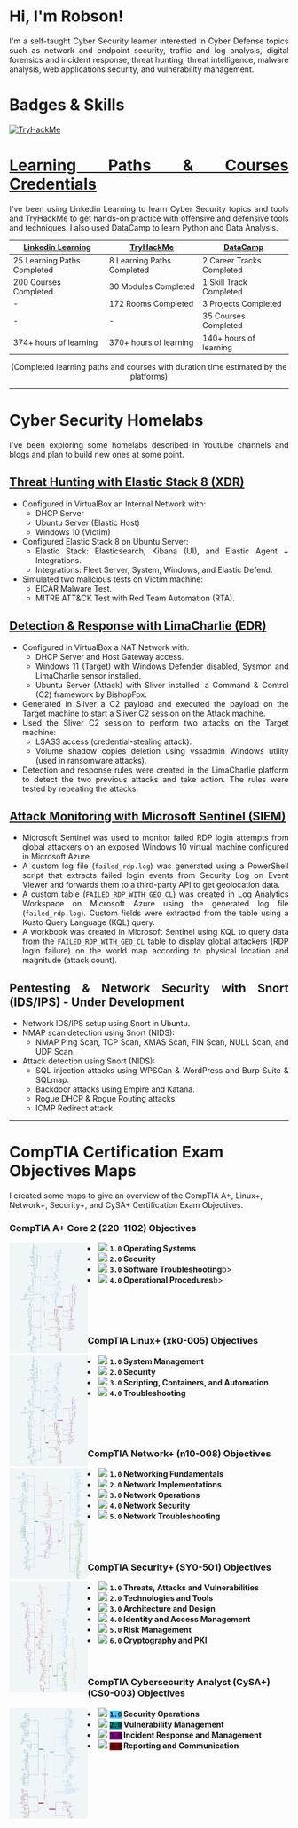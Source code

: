 # Hi, I'm Robson!
<div align="justify">
I'm a self-taught Cyber Security learner interested in Cyber Defense topics such as network and endpoint security, traffic and log analysis, digital forensics and incident response, threat hunting, threat intelligence, malware analysis, web applications security, and vulnerability management.

# Badges & Skills
[<img src="https://tryhackme-badges.s3.amazonaws.com/robsann.png" alt="TryHackMe">](https://tryhackme.com/p/robsann)

# [Learning Paths & Courses Credentials](https://github.com/robsann/robsann/blob/main/courses.md)
I've been using Linkedin Learning to learn Cyber Security topics and tools and TryHackMe to get hands-on practice with offensive and defensive tools and techniques. I also used DataCamp to learn Python and Data Analysis.

<div align="center">

| [Linkedin Learning](https://github.com/robsann/robsann/blob/main/courses.md#linkedin-learning)            | [TryHackMe](https://github.com/robsann/robsann/blob/main/courses.md#tryhackme)                  | [DataCamp](https://github.com/robsann/robsann/blob/main/courses.md#datacamp)                  |
|-----------------------------|----------------------------|---------------------------|
| 25 Learning Paths Completed | 8 Learning Paths Completed | 2 Career Tracks Completed |
| 200 Courses Completed       | 30 Modules Completed       | 1 Skill Track Completed   |
| -                           | 172 Rooms Completed        | 3 Projects Completed      |
| -                           | -                          | 35 Courses Completed      |
| 374+ hours of learning      | 370+ hours of learning     | 140+ hours of learning    |

(Completed learning paths and courses with duration time estimated by the platforms)


<!-- <img src="images/wordcloud.png" title="Wordcloud"/> -->

<!-- (Word cloud of [courses.md](https://github.com/robsann/robsann/blob/main/courses.md) generated by [wordclouds](https://www.wordclouds.com/)) -->
</div>

---

# Cyber Security Homelabs
I've been exploring some homelabs described in Youtube channels and blogs and plan to build new ones at some point.

## [Threat Hunting with Elastic Stack 8 (XDR)](https://github.com/robsann/ElasticStackLab)
- Configured in VirtualBox an Internal Network with:
    - DHCP Server
    - Ubuntu Server (Elastic Host)
    - Windows 10 (Victim)
- Configured Elastic Stack 8 on Ubuntu Server:
    - Elastic Stack: Elasticsearch, Kibana (UI), and Elastic Agent + Integrations.
    - Integrations: Fleet Server, System, Windows, and Elastic Defend.
- Simulated two malicious tests on Victim machine:
    - EICAR Malware Test.
    - MITRE ATT&CK Test with Red Team Automation (RTA).

## [Detection & Response with LimaCharlie (EDR)](https://github.com/robsann/LimaCharlieEDRTelemetry)
- Configured in VirtualBox a NAT Network with:
    - DHCP Server and Host Gateway access.
    - Windows 11 (Target) with Windows Defender disabled, Sysmon and LimaCharlie sensor installed.
    - Ubuntu Server (Attack) with Sliver installed, a Command & Control (C2) framework by BishopFox.
- Generated in Sliver a C2 payload and executed the payload on the Target machine to start a Sliver C2 session on the Attack machine.
- Used the Sliver C2 session to perform two attacks on the Target machine:
    - LSASS access (credential-stealing attack).
    - Volume shadow copies deletion using vssadmin Windows utility (used in ransomware attacks).
- Detection and response rules were created in the LimaCharlie platform to detect the two previous attacks and take action. The rules were tested by repeating the attacks.

## [Attack Monitoring with Microsoft Sentinel (SIEM)](https://github.com/robsann/AzureSentinelSIEMAttackMap)
- Microsoft Sentinel was used to monitor failed RDP login attempts from global attackers on an exposed Windows 10 virtual machine configured in Microsoft Azure.
- A custom log file (`failed_rdp.log`) was generated using a PowerShell script that extracts failed login events from Security Log on Event Viewer and forwards them to a third-party API to get geolocation data.
- A custom table (`FAILED_RDP_WITH_GEO_CL`) was created in Log Analytics Workspace on Microsoft Azure using the generated log file (`failed_rdp.log`). Custom fields were extracted from the table using a Kusto Query Language (KQL) query.
- A workbook was created in Microsoft Sentinel using KQL to query data from the `FAILED_RDP_WITH_GEO_CL` table to display global attackers (RDP login failure) on the world map according to physical location and magnitude (attack count).

## Pentesting & Network Security with Snort (IDS/IPS) - Under Development
- Network IDS/IPS setup using Snort in Ubuntu.
- NMAP scan detection using Snort (NIDS):
    - NMAP Ping Scan, TCP Scan, XMAS Scan, FIN Scan, NULL Scan, and UDP Scan.
- Attack detection using Snort (NIDS):
    - SQL injection attacks using WPSCan & WordPress and Burp Suite & SQLmap.
    - Backdoor attacks using Empire and Katana.
    - Rogue DHCP & Rogue Routing attacks.
    - ICMP Redirect attack.

</div>

---
# CompTIA Certification Exam Objectives Maps

I created some maps to give an overview of the CompTIA A+, Linux+, Network+, Security+, and CySA+ Certification Exam Objectives.

### CompTIA A+ Core 2 (220-1102) Objectives
[<img src="images/CompTIA_Linux+.png" height="200" align="left">](https://www.dropbox.com/scl/fi/4cqc1tu2tmd32ubldocbu/CompTIA_A-_Core_2.pdf?rlkey=1y02wpr5ncjl1h4sykwn0mxrt&dl=0)

<li><img src="https://placehold.co/15x15/008000/008000.png"> <b><code>1.0</code> Operating Systems</b></li>
<li><img src="https://placehold.co/15x15/4DC4FF/4DC4FF.png"> <b><code>2.0</code> Security</b></li>
<li><img src="https://placehold.co/15x15/808000/808000.png"> <b><code>3.0</code> Software Troubleshooting</b>b></li>
<li><img src="https://placehold.co/15x15/800080/800080.png"> <b><code>4.0</code> Operational Procedures</b>b></li>
<br/><br/><br/><br/>

### CompTIA Linux+ (xk0-005) Objectives
[<img src='images/CompTIA_Linux+.png' height="200" align="left">](https://www.dropbox.com/scl/fi/8funau5rvi72h9ne5zvm5/CompTIA_Linux.pdf?rlkey=2j4t902ewd6k9b876zy7b28ba&dl=0)

<li><img src="https://placehold.co/15x15/008080/008080.png"> <b><code>1.0</code> System Management</b></li>
<li><img src="https://placehold.co/15x15/4DC4FF/4DC4FF.png"> <b><code>2.0</code> Security</b></li>
<li><img src="https://placehold.co/15x15/800080/800080.png"> <b><code>3.0</code> Scripting, Containers, and Automation</b></li>
<li><img src="https://placehold.co/15x15/800000/800000.png"> <b><code>4.0</code> Troubleshooting</b></li>
<br/><br/><br/><br/>

### CompTIA Network+ (n10-008) Objectives
[<img src='images/CompTIA_Network+.png' height="200" align="left">](https://www.dropbox.com/scl/fi/xuggqvd535as3w7sv5s62/CompTIA_Network.pdf?rlkey=aric5caa3qlsyu1yj03kzo2mc&dl=0)

<li><img src="https://placehold.co/15x15/008080/008080.png"> <b><code>1.0</code> Networking Fundamentals</b></li>
<li><img src="https://placehold.co/15x15/EB5F52/EB5F52.png"> <b><code>2.0</code> Network Implementations</b></li>
<li><img src="https://placehold.co/15x15/800080/800080.png"> <b><code>3.0</code> Network Operations</b></li>
<li><img src="https://placehold.co/15x15/4DC4FF/4DC4FF.png"> <b><code>4.0</code> Network Security</b></li>
<li><img src="https://placehold.co/15x15/008000/008000.png"> <b><code>5.0</code> Network Troubleshooting</b></li>
<br/><br/><br/>

### CompTIA Security+ (SY0-501) Objectives
[<img src='images/CompTIA_Security+.png' height="200" align="left">](https://www.dropbox.com/scl/fi/qilh1hgkhocyc1dnwdiyr/CompTIA_Security.pdf?rlkey=w7mvad8dq30yn8urj8yu8fvv3&dl=0)

<li><img src="https://placehold.co/15x15/EB5F52/EB5F52.png"> <b><code>1.0</code> Threats, Attacks and Vulnerabilities</b></li>
<li><img src="https://placehold.co/15x15/4DC4FF/4DC4FF.png"> <b><code>2.0</code> Technologies and Tools</b></li>
<li><img src="https://placehold.co/15x15/800080/800080.png"> <b><code>3.0</code> Architecture and Design</b></li>
<li><img src="https://placehold.co/15x15/008000/008000.png"> <b><code>4.0</code> Identity and Access Management</b></li>
<li><img src="https://placehold.co/15x15/800000/800000.png"> <b><code>5.0</code> Risk Management</b></li>
<li><img src="https://placehold.co/15x15/FDD353/FDD353.png"> <b><code>6.0</code> Cryptography and PKI</b></li>
<br/><br/>

### CompTIA Cybersecurity Analyst (CySA+) (CS0-003) Objectives
[<img src='images/CompTIA_CySA+.png' height="200" align="left">](https://www.dropbox.com/scl/fi/o8lbre40j5b7ie9x3d94o/CompTIA_CySA.pdf?rlkey=c3yx5fjwo50lg3avhj9o02e7f&dl=0)

<li><img src="https://placehold.co/15x15/4DC4FF/4DC4FF.png"> <b><code style="background-color : #4DC4FF">1.0</code> Security Operations</b></li>
<li><img src="https://placehold.co/15x15/008080/008080.png"> <b><code style="background-color : #008080">2.0</code> Vulnerability Management</b></li>
<li><img src="https://placehold.co/15x15/800080/800080.png"> <b><code style="background-color : #800080">3.0</code> Incident Response and Management</b></li>
<li><img src="https://placehold.co/15x15/800000/800000.png"> <b><code style="background-color : #800000">4.0</code> Reporting and Communication</b></li>
<br/><br/><br/><br/>




<!--
**robsann/robsann** is a ✨ _special_ ✨ repository because its `README.md` (this file) appears on your GitHub profile.

Here are some ideas to get you started:

- 🔭 I’m currently working on ...
- 🌱 I’m currently learning ...
- 👯 I’m looking to collaborate on ...
- 🤔 I’m looking for help with ...
- 💬 Ask me about ...
- 📫 How to reach me: ...
- 😄 Pronouns: ...
- ⚡ Fun fact: ...
-->
